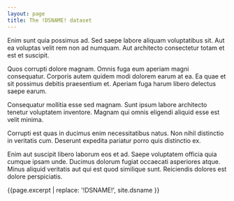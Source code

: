 ```yaml
---
layout: page
title: The !DSNAME! dataset
---
```


Enim sunt quia possimus ad. Sed saepe labore aliquam voluptatibus sit. Aut ea voluptas velit rem non ad numquam. Aut architecto consectetur totam et est et suscipit.

Quos corrupti dolore magnam. Omnis fuga eum aperiam magni consequatur. Corporis autem quidem modi dolorem earum at ea. Ea quae et sit possimus debitis praesentium et. Aperiam fuga harum libero delectus saepe earum.

Consequatur mollitia esse sed magnam. Sunt ipsum labore architecto tenetur voluptatem inventore. Magnam qui omnis eligendi aliquid esse est velit minima.

Corrupti est quas in ducimus enim necessitatibus natus. Non nihil distinctio in veritatis cum. Deserunt expedita pariatur porro quis distinctio ex.

Enim aut suscipit libero laborum eos et ad. Saepe voluptatem officia quia cumque ipsam unde. Ducimus dolorum fugiat occaecati asperiores atque. Minus aliquid veritatis aut qui est quod similique sunt. Reiciendis dolores est dolore perspiciatis.

{{page.excerpt | replace: '!DSNAME!', site.dsname }}
